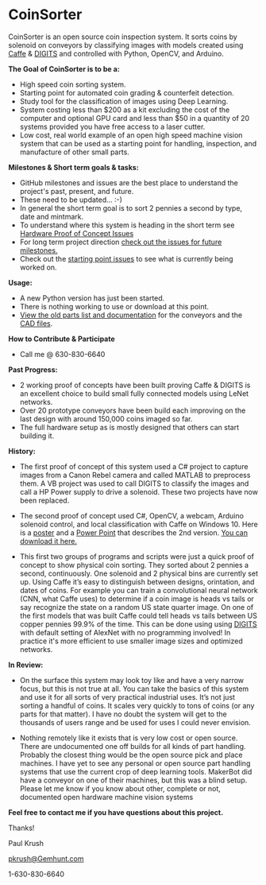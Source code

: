 ﻿# CoinSorter

CoinSorter is an open source coin inspection system. It sorts coins by solenoid on conveyors by classifying images with models created using [Caffe](https://github.com/NVIDIA/caffe) &amp; [DIGITS](https://github.com/NVIDIA/DIGITS) and controlled with Python, OpenCV, and Arduino. 

**The Goal of CoinSorter is to be a:**

* High speed coin sorting system.
* Starting point for automated coin grading & counterfeit detection. 
* Study tool for the classification of images using Deep Learning.
* System costing less than $200 as a kit excluding the cost of the computer and optional GPU card and less than $50 in a quantity of 20 systems provided you have free access to a laser cutter.
* Low cost, real world example of an open high speed machine vision system that can be used as a starting point for handling, inspection, and manufacture of other small parts.

**Milestones & Short term goals & tasks:**
* GitHub milestones and issues are the best place to understand the project's past, present, and future. 
* These need to be updated... :-)
* In general the short term goal is to sort 2 pennies a second by type, date and mintmark.  
* To understand where this system is heading in the short term see [Hardware Proof of Concept Issues](https://github.com/GemHunt/CoinSorter/milestones/Hardware%20Proof%20of%20Concept)
* For long term project direction [check out the issues for future milestones.](https://github.com/GemHunt/CoinSorter/milestones/Future%20Milestones) 
* Check out the [starting point issues](https://github.com/GemHunt/CoinSorter/labels/starting%20point) to see what is currently being worked on.

**Usage:**
* A new Python version has just been started.
* There is nothing working to use or download at this point.  
* [View the old parts list and documentation](https://github.com/GemHunt/CoinSorter/tree/master/hardware/conveyors/conveyors.md) for the conveyors and the [CAD files](https://github.com/GemHunt/CoinSorter/tree/master/hardware/conveyors/). 

**How to Contribute & Participate**
* Call me @ 630-830-6640

**Past Progress:**
* 2 working proof of concepts have been built proving Caffe & DIGITS is an excellent choice to build small fully connected models using LeNet networks. 
* Over 20 prototype conveyors have been build each improving on the last design with around 150,000 coins imaged so far. 
* The full hardware setup as is mostly designed that others can start building it. 

**History:**
* The first proof of concept of this system used a C# project to capture images from a Canon Rebel camera and called MATLAB to preprocess them. A VB project was used to call DIGITS to classify the images and call a HP Power supply to drive a solenoid. These two projects have now been replaced. 

* The second proof of concept used C#, OpenCV, a webcam, Arduino solenoid control, and local classification with Caffe on Windows 10. Here is a [poster](https://github.com/GemHunt/CoinSorter/blob/master/docs/GTC%20Poster.pdf) and a [Power Point](https://github.com/GemHunt/CoinSorter/blob/master/docs/Deep%20Learning%20with%20Caffe%20%26%20DIGITS%20for%20Robotic.pptx) that describes the 2nd version. [You can download it here.](https://github.com/GemHunt/CoinSorter/releases/tag/v0.2) 

* This first two groups of programs and scripts were just a quick proof of concept to show physical coin sorting. They sorted about 2 pennies a second, continuously. One solenoid and 2 physical bins are currently set up. Using Caffe it’s easy to distinguish between designs, orintation, and dates of coins. For example you can train a convolutional neural network (CNN, what Caffe uses) to determine if a coin image is heads vs tails or say recognize the state on a random US state quarter image. On one of the first models that was built Caffe could tell heads vs tails between US copper pennies 99.9% of the time. This can be done using using [DIGITS](https://github.com/NVIDIA/DIGITS) with default setting of AlexNet with no programming involved! In practice it's more efficient to use smaller image sizes and optimized networks. 

**In Review:**
* On the surface this system may look toy like and have a very narrow focus, but this is not true at all. You can take the basics of this system and use it for all sorts of very practical industrial uses. It’s not just sorting a handful of coins. It scales very quickly to tons of coins (or any parts for that matter). I have no doubt the system will get to the thousands of users range and be used for uses I could never envision. 

* Nothing remotely like it exists that is very low cost or open source. There are undocumented one off builds for all kinds of part handling. Probably the closest thing would be the open source pick and place machines. I have yet to see any personal or open source part handling systems that use the current crop of deep learning tools. MakerBot did have a conveyor on one of their machines, but this was a blind setup. Please let me know if you know about other, complete or not, documented open hardware machine vision systems

**Feel free to contact me if you have questions about this project.**

Thanks!  

Paul Krush

pkrush@Gemhunt.com

1-630-830-6640
